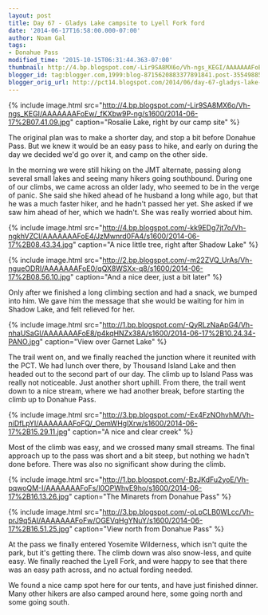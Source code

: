 ```yaml
---
layout: post
title: Day 67 - Gladys Lake campsite to Lyell Fork ford
date: '2014-06-17T16:58:00.000-07:00'
author: Noam Gal
tags:
- Donahue Pass
modified_time: '2015-10-15T06:31:44.363-07:00'
thumbnail: http://4.bp.blogspot.com/-Lir9SA8MX6o/Vh-ngs_KEGI/AAAAAAAFoEw/_fKXbw9P-ng/s72-c/2014-06-17%2B07.41.09.jpg
blogger_id: tag:blogger.com,1999:blog-8715620883377891841.post-3554988529938369830
blogger_orig_url: http://pct14.blogspot.com/2014/06/day-67-gladys-lake-campsite-to-lyell.html
---
```

{% include image.html src="http://4.bp.blogspot.com/-Lir9SA8MX6o/Vh-ngs_KEGI/AAAAAAAFoEw/_fKXbw9P-ng/s1600/2014-06-17%2B07.41.09.jpg" caption="Rosalie Lake, right by our camp site" %}

The original plan was to make a shorter day, and stop a bit before Donahue Pass. But we knew it would be an easy pass to hike, and early on during the day we decided we'd go over it, and camp on the other side.

In the morning we were still hiking on the JMT alternate, passing along several small lakes and seeing many hikers going southbound. During one of our climbs, we came across an older lady, who seemed to be in the verge of panic. She said she hiked ahead of he husband a long while ago, but that he was a much faster hiker, and he hadn't passed her yet. She asked if we saw him ahead of her, which we hadn't. She was really worried about him.

{% include image.html src="http://4.bp.blogspot.com/-kk9EDg7jt7o/Vh-ngkhVZCI/AAAAAAAFoE4/JzMwnrd0FA4/s1600/2014-06-17%2B08.43.34.jpg" caption="A nice little tree, right after Shadow Lake" %}

{% include image.html src="http://2.bp.blogspot.com/-m22ZVQ_UrAs/Vh-ngueODRI/AAAAAAAFoE0/qQX8WSXx-q8/s1600/2014-06-17%2B08.56.10.jpg" caption="And a nice deer, just a bit later" %}

Only after we finished a long climbing section and had a snack, we bumped into him. We gave him the message that she would be waiting for him in Shadow Lake, and felt relieved for her.

{% include image.html src="http://1.bp.blogspot.com/-QyRLzNaApG4/Vh-nhaUSaGI/AAAAAAAFoE8/p4kqHNZx38A/s1600/2014-06-17%2B10.24.34-PANO.jpg" caption="View over Garnet Lake" %}

The trail went on, and we finally reached the junction where it reunited with the PCT. We had lunch over there, by Thousand Island Lake and then headed out to the second part of our day. The climb up to Island Pass was really not noticeable. Just another short uphill. From there, the trail went down to a nice stream, where we had another break, before starting the climb up to Donahue Pass.

{% include image.html src="http://3.bp.blogspot.com/-Ex4FzNOhvhM/Vh-niDfLpYI/AAAAAAAFoFQ/_OemWHglXrw/s1600/2014-06-17%2B15.29.11.jpg" caption="A nice and clear creek" %}

Most of the climb was easy, and we crossed many small streams. The final approach up to the pass was short and a bit steep, but nothing we hadn't done before. There was also no significant show during the climb.

{% include image.html src="http://1.bp.blogspot.com/-BzJKdFu2yoE/Vh-pqwoQM-I/AAAAAAAFoFs/l0OPWhvE9ho/s1600/2014-06-17%2B16.13.26.jpg" caption="The Minarets from Donahue Pass" %}

{% include image.html src="http://3.bp.blogspot.com/-oLpCLB0WLcc/Vh-prJ9q5AI/AAAAAAAFoFw/OGEVqHgYNuY/s1600/2014-06-17%2B16.51.25.jpg" caption="View north from Donahue Pass" %}

At the pass we finally entered Yosemite Wilderness, which isn't quite the park, but it's getting there. The climb down was also snow-less, and quite easy. We finally reached the Lyell Fork, and were happy to see that there was an easy path across, and no actual fording needed.

We found a nice camp spot here for our tents, and have just finished dinner. Many other hikers are also camped around here, some going north and some going south.
